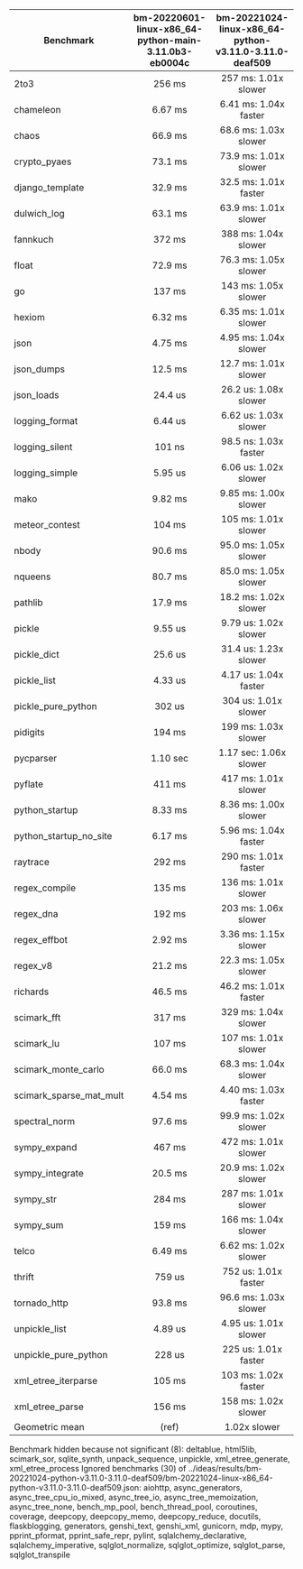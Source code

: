 | Benchmark               | bm-20220601-linux-x86_64-python-main-3.11.0b3-eb0004c | bm-20221024-linux-x86_64-python-v3.11.0-3.11.0-deaf509 |
|-------------------------|:-----------------------------------------------------:|:------------------------------------------------------:|
| 2to3                    | 256 ms                                                | 257 ms: 1.01x slower                                   |
| chameleon               | 6.67 ms                                               | 6.41 ms: 1.04x faster                                  |
| chaos                   | 66.9 ms                                               | 68.6 ms: 1.03x slower                                  |
| crypto_pyaes            | 73.1 ms                                               | 73.9 ms: 1.01x slower                                  |
| django_template         | 32.9 ms                                               | 32.5 ms: 1.01x faster                                  |
| dulwich_log             | 63.1 ms                                               | 63.9 ms: 1.01x slower                                  |
| fannkuch                | 372 ms                                                | 388 ms: 1.04x slower                                   |
| float                   | 72.9 ms                                               | 76.3 ms: 1.05x slower                                  |
| go                      | 137 ms                                                | 143 ms: 1.05x slower                                   |
| hexiom                  | 6.32 ms                                               | 6.35 ms: 1.01x slower                                  |
| json                    | 4.75 ms                                               | 4.95 ms: 1.04x slower                                  |
| json_dumps              | 12.5 ms                                               | 12.7 ms: 1.01x slower                                  |
| json_loads              | 24.4 us                                               | 26.2 us: 1.08x slower                                  |
| logging_format          | 6.44 us                                               | 6.62 us: 1.03x slower                                  |
| logging_silent          | 101 ns                                                | 98.5 ns: 1.03x faster                                  |
| logging_simple          | 5.95 us                                               | 6.06 us: 1.02x slower                                  |
| mako                    | 9.82 ms                                               | 9.85 ms: 1.00x slower                                  |
| meteor_contest          | 104 ms                                                | 105 ms: 1.01x slower                                   |
| nbody                   | 90.6 ms                                               | 95.0 ms: 1.05x slower                                  |
| nqueens                 | 80.7 ms                                               | 85.0 ms: 1.05x slower                                  |
| pathlib                 | 17.9 ms                                               | 18.2 ms: 1.02x slower                                  |
| pickle                  | 9.55 us                                               | 9.79 us: 1.02x slower                                  |
| pickle_dict             | 25.6 us                                               | 31.4 us: 1.23x slower                                  |
| pickle_list             | 4.33 us                                               | 4.17 us: 1.04x faster                                  |
| pickle_pure_python      | 302 us                                                | 304 us: 1.01x slower                                   |
| pidigits                | 194 ms                                                | 199 ms: 1.03x slower                                   |
| pycparser               | 1.10 sec                                              | 1.17 sec: 1.06x slower                                 |
| pyflate                 | 411 ms                                                | 417 ms: 1.01x slower                                   |
| python_startup          | 8.33 ms                                               | 8.36 ms: 1.00x slower                                  |
| python_startup_no_site  | 6.17 ms                                               | 5.96 ms: 1.04x faster                                  |
| raytrace                | 292 ms                                                | 290 ms: 1.01x faster                                   |
| regex_compile           | 135 ms                                                | 136 ms: 1.01x slower                                   |
| regex_dna               | 192 ms                                                | 203 ms: 1.06x slower                                   |
| regex_effbot            | 2.92 ms                                               | 3.36 ms: 1.15x slower                                  |
| regex_v8                | 21.2 ms                                               | 22.3 ms: 1.05x slower                                  |
| richards                | 46.5 ms                                               | 46.2 ms: 1.01x faster                                  |
| scimark_fft             | 317 ms                                                | 329 ms: 1.04x slower                                   |
| scimark_lu              | 107 ms                                                | 107 ms: 1.01x slower                                   |
| scimark_monte_carlo     | 66.0 ms                                               | 68.3 ms: 1.04x slower                                  |
| scimark_sparse_mat_mult | 4.54 ms                                               | 4.40 ms: 1.03x faster                                  |
| spectral_norm           | 97.6 ms                                               | 99.9 ms: 1.02x slower                                  |
| sympy_expand            | 467 ms                                                | 472 ms: 1.01x slower                                   |
| sympy_integrate         | 20.5 ms                                               | 20.9 ms: 1.02x slower                                  |
| sympy_str               | 284 ms                                                | 287 ms: 1.01x slower                                   |
| sympy_sum               | 159 ms                                                | 166 ms: 1.04x slower                                   |
| telco                   | 6.49 ms                                               | 6.62 ms: 1.02x slower                                  |
| thrift                  | 759 us                                                | 752 us: 1.01x faster                                   |
| tornado_http            | 93.8 ms                                               | 96.6 ms: 1.03x slower                                  |
| unpickle_list           | 4.89 us                                               | 4.95 us: 1.01x slower                                  |
| unpickle_pure_python    | 228 us                                                | 225 us: 1.01x faster                                   |
| xml_etree_iterparse     | 105 ms                                                | 103 ms: 1.02x faster                                   |
| xml_etree_parse         | 156 ms                                                | 158 ms: 1.02x slower                                   |
| Geometric mean          | (ref)                                                 | 1.02x slower                                           |

Benchmark hidden because not significant (8): deltablue, html5lib, scimark_sor, sqlite_synth, unpack_sequence, unpickle, xml_etree_generate, xml_etree_process
Ignored benchmarks (30) of ../ideas/results/bm-20221024-python-v3.11.0-3.11.0-deaf509/bm-20221024-linux-x86_64-python-v3.11.0-3.11.0-deaf509.json: aiohttp, async_generators, async_tree_cpu_io_mixed, async_tree_io, async_tree_memoization, async_tree_none, bench_mp_pool, bench_thread_pool, coroutines, coverage, deepcopy, deepcopy_memo, deepcopy_reduce, docutils, flaskblogging, generators, genshi_text, genshi_xml, gunicorn, mdp, mypy, pprint_pformat, pprint_safe_repr, pylint, sqlalchemy_declarative, sqlalchemy_imperative, sqlglot_normalize, sqlglot_optimize, sqlglot_parse, sqlglot_transpile
